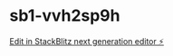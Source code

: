 # sb1-vvh2sp9h

[Edit in StackBlitz next generation editor ⚡️](https://stackblitz.com/~/github.com/circumstanial/sb1-vvh2sp9h)